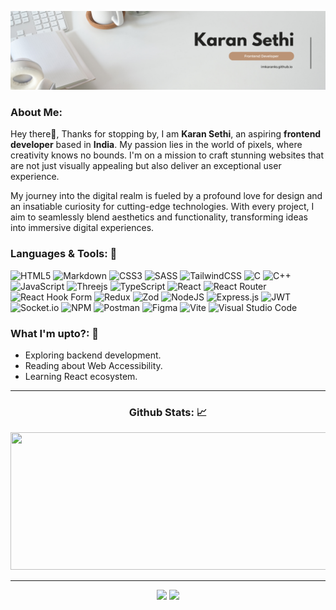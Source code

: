 ![Karan Sethi Banner](https://github.com/imkaranks/imkaranks/blob/main/karan-sethi-banner.png)

<!-- <p align="center"> <a href="https://github.com/ryo-ma/github-profile-trophy"><img src="https://github-profile-trophy.vercel.app/?username=imkaranks&title=Stars,Followers,Commits,Repositories,MultipleLang,PullRequest&column=5&theme=gitdimmed&no-frame=true" alt="imkaranks" /></a> </p> -->

### About Me:

Hey there👋, Thanks for stopping by, I am **Karan Sethi**, an aspiring **frontend developer** based in **India**. My passion lies in the world of pixels, where creativity knows no bounds. I'm on a mission to craft stunning websites that are not just visually appealing but also deliver an exceptional user experience.

My journey into the digital realm is fueled by a profound love for design and an insatiable curiosity for cutting-edge technologies. With every project, I aim to seamlessly blend aesthetics and functionality, transforming ideas into immersive digital experiences.

### Languages & Tools: 🧰

![HTML5](https://img.shields.io/badge/html5-%23E34F26.svg?style=for-the-badge&logo=html5&logoColor=white)
![Markdown](https://img.shields.io/badge/markdown-%23000000.svg?style=for-the-badge&logo=markdown&logoColor=white)
![CSS3](https://img.shields.io/badge/css3-%231572B6.svg?style=for-the-badge&logo=css3&logoColor=white)
![SASS](https://img.shields.io/badge/SASS-hotpink.svg?style=for-the-badge&logo=SASS&logoColor=white)
![TailwindCSS](https://img.shields.io/badge/tailwindcss-%2338B2AC.svg?style=for-the-badge&logo=tailwind-css&logoColor=white)
![C](https://img.shields.io/badge/c-%2300599C.svg?style=for-the-badge&logo=c&logoColor=white)
![C++](https://img.shields.io/badge/c++-%2300599C.svg?style=for-the-badge&logo=c%2B%2B&logoColor=white)
![JavaScript](https://img.shields.io/badge/javascript-%23323330.svg?style=for-the-badge&logo=javascript&logoColor=%23F7DF1E)
![Threejs](https://img.shields.io/badge/threejs-black?style=for-the-badge&logo=three.js&logoColor=white)
![TypeScript](https://img.shields.io/badge/typescript-%23007ACC.svg?style=for-the-badge&logo=typescript&logoColor=white)
![React](https://img.shields.io/badge/react-%2320232a.svg?style=for-the-badge&logo=react&logoColor=%2361DAFB)
![React Router](https://img.shields.io/badge/React_Router-CA4245?style=for-the-badge&logo=react-router&logoColor=white)
![React Hook Form](https://img.shields.io/badge/React%20Hook%20Form-%23EC5990.svg?style=for-the-badge&logo=reacthookform&logoColor=white)
![Redux](https://img.shields.io/badge/redux-%23593d88.svg?style=for-the-badge&logo=redux&logoColor=white)
![Zod](https://img.shields.io/badge/zod-%233068b7.svg?style=for-the-badge&logo=zod&logoColor=white)
![NodeJS](https://img.shields.io/badge/node.js-6DA55F?style=for-the-badge&logo=node.js&logoColor=white)
![Express.js](https://img.shields.io/badge/express.js-%23404d59.svg?style=for-the-badge&logo=express&logoColor=%2361DAFB)
![JWT](https://img.shields.io/badge/JWT-black?style=for-the-badge&logo=JSON%20web%20tokens)
![Socket.io](https://img.shields.io/badge/Socket.io-black?style=for-the-badge&logo=socket.io&badgeColor=010101)
![NPM](https://img.shields.io/badge/NPM-%23CB3837.svg?style=for-the-badge&logo=npm&logoColor=white)
![Postman](https://img.shields.io/badge/Postman-FF6C37?style=for-the-badge&logo=postman&logoColor=white)
![Figma](https://img.shields.io/badge/figma-%23F24E1E.svg?style=for-the-badge&logo=figma&logoColor=white)
![Vite](https://img.shields.io/badge/vite-%23646CFF.svg?style=for-the-badge&logo=vite&logoColor=white)
![Visual Studio Code](https://img.shields.io/badge/Visual%20Studio%20Code-0078d7.svg?style=for-the-badge&logo=visual-studio-code&logoColor=white)

### What I'm upto?: 🤔

- Exploring backend development.
- Reading about Web Accessibility.
- Learning React ecosystem.

---

<h3 align="center">Github Stats: 📈</h3>

<p align="center">
  <img width="700" height="220" src="https://streak-stats.demolab.com?user=imkaranks&theme=github_dark_dimmed&border_radius=5&card_width=800">
</p>

---

<p align="center">
  <img height="200" src="https://github-readme-stats.vercel.app/api?username=imkaranks&show_icons=true&theme=github_dark_dimmed">
  <img height="200" src="https://github-readme-stats.vercel.app/api/top-langs/?username=imkaranks&size_weight=0.15&count_weight=0.5&layout=compact&theme=github_dark_dimmed">
</p>

<div id="header" align="center">
  <img src="https://komarev.com/ghpvc/?username=imkaranks&style=for-the-badge&color=orange" alt=""/>
</div>

